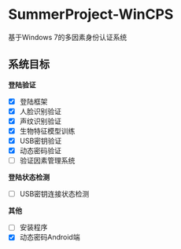 # SummerProject-WinCPS
基于Windows 7的多因素身份认证系统
## 系统目标
**登陆验证**
- [x] 登陆框架
- [x] 人脸识别验证
- [x] 声纹识别验证
- [x] 生物特征模型训练
- [x] USB密钥验证
- [x] 动态密码验证
- [ ] 验证因素管理系统

**登陆状态检测**
- [ ] USB密钥连接状态检测

**其他**
- [ ] 安装程序
- [x] 动态密码Android端
